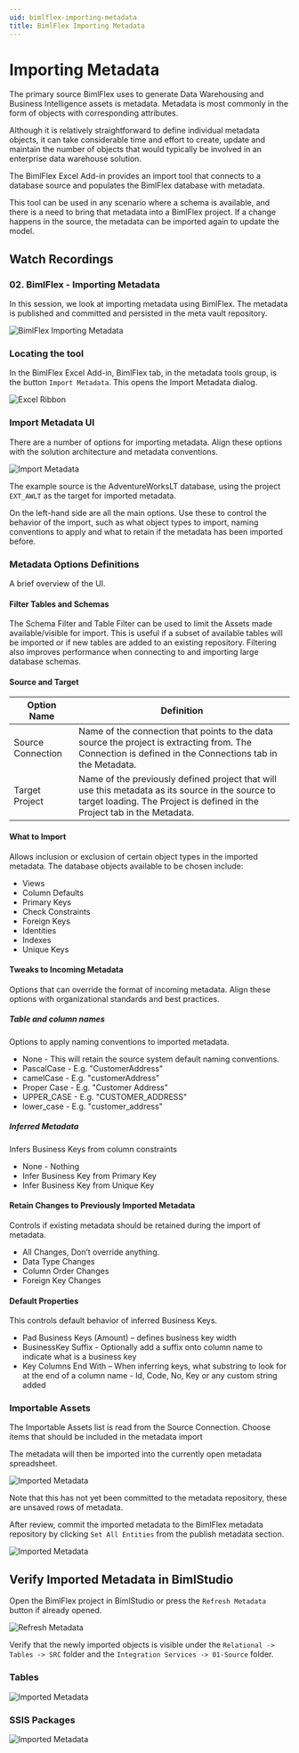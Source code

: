 ```yaml
---
uid: bimlflex-importing-metadata
title: BimlFlex Importing Metadata
---
```

# Importing Metadata

The primary source BimlFlex uses to generate Data Warehousing and Business Intelligence assets is metadata. Metadata is most commonly in the form of objects with corresponding attributes.

Although it is relatively straightforward to define individual metadata objects, it can take considerable time and effort to create, update and maintain the number of objects that would typically be involved in an enterprise data warehouse solution.

The BimlFlex Excel Add-in provides an import tool that connects to a database source and populates the BimlFlex database with metadata.

This tool can be used in any scenario where a schema is available, and there is a need to bring that metadata into a BimlFlex project. If a change happens in the source, the metadata can be imported again to update the model.

## Watch Recordings

### 02. BimlFlex - Importing Metadata

In this session, we look at importing metadata using BimlFlex. The metadata is published and committed and persisted in the meta vault repository.

![BimlFlex Importing Metadata](https://www.youtube.com/watch?v=dWRIassNVTs?rel=0&autoplay=0)

### Locating the tool

In the BimlFlex Excel Add-in, BimlFlex tab, in the metadata tools group, is the button `Import Metadata`. This opens the Import Metadata dialog.

![Excel Ribbon](images/bimlflex-ss-v5-excel-ribbon.png "Excel Ribbon")

### Import Metadata UI

There are a number of options for importing metadata. Align these options with the solution architecture and metadata conventions.

![Import Metadata](images/bimlflex-ss-v5-excel-import-metadata.png "Import Metadata")

The example source is the AdventureWorksLT database, using the project `EXT_AWLT` as the target for imported metadata.

On the left-hand side are all the main options. Use these to control the behavior of the import, such as what object types to import, naming conventions to apply and what to retain if the metadata has been imported before.

### Metadata Options Definitions

A brief overview of the UI.

#### Filter Tables and Schemas

The Schema Filter and Table Filter can be used to limit the Assets made available/visible for import. This is useful if a subset of available tables will be imported or if new tables are added to an existing repository. Filtering also improves performance when connecting to and importing large database schemas.

#### Source and Target

|Option Name|Definition|
|--- |--- |
|Source Connection|Name of the connection that points to the data source the project is extracting from. The Connection is defined in the Connections tab in the Metadata.|
|Target Project|Name of the previously defined project that will use this metadata as its source in the source to target loading. The Project is defined in the Project tab in the Metadata.|

#### What to Import

Allows inclusion or exclusion of certain object types in the imported metadata. The database objects available to be chosen include:

* Views
* Column Defaults
* Primary Keys
* Check Constraints
* Foreign Keys
* Identities
* Indexes
* Unique Keys

#### Tweaks to Incoming Metadata

Options that can override the format of incoming metadata. Align these options with organizational standards and best practices.

##### Table and column names

Options to apply naming conventions to imported metadata.

* None - This will retain the source system default naming conventions.
* PascalCase - E.g. "CustomerAddress"
* camelCase - E.g. "customerAddress"
* Proper Case - E.g. "Customer Address"
* UPPER\_CASE - E.g. "CUSTOMER\_ADDRESS"
* lower\_case - E.g. "customer\_address"

##### Inferred Metadata

Infers Business Keys from column constraints

* None - Nothing
* Infer Business Key from Primary Key
* Infer Business Key from Unique Key

#### Retain Changes to Previously Imported Metadata

Controls if existing metadata should be retained during the import of metadata.

* All Changes, Don’t override anything.
* Data Type Changes
* Column Order Changes
* Foreign Key Changes

#### Default Properties

This controls default behavior of inferred Business Keys.

* Pad Business Keys (Amount) – defines business key width
* BusinessKey Suffix - Optionally add a suffix onto column name to indicate what is a business key
* Key Columns End With – When inferring keys, what substring to look for at the end of a column name - Id, Code, No, Key or any custom string added

### Importable Assets

The Importable Assets list is read from the Source Connection. Choose items that should be included in the metadata import

The metadata will then be imported into the currently open metadata spreadsheet.

![Imported Metadata](images/bimlflex-ss-v5-excel-imported-metadata-list.png "Imported Metadata")

Note that this has not yet been committed to the metadata repository, these are unsaved rows of metadata.

After review, commit the imported metadata to the BimlFlex metadata repository by clicking `Set All Entities` from the publish metadata section.

![Imported Metadata](images/bimlflex-ss-v5-excel-set-all-entities.png "Imported Metadata")

## Verify Imported Metadata in BimlStudio

Open the BimlFlex project in BimlStudio or press the `Refresh Metadata` button if already opened.

![Refresh Metadata](images/bimlflex-ss-v5-refresh-metadata.png "Refresh Metadata")

Verify that the newly imported objects is visible under the `Relational -> Tables -> SRC` folder and the `Integration Services -> 01-Source` folder.

### Tables

![Imported Metadata](images/bimlflex-ss-v5-imported-metadata-logical-view.png "Imported Metadata")

### SSIS Packages

![Imported Metadata](images/bimlflex-ss-v5-imported-metadata-packages.png "Imported Metadata")

